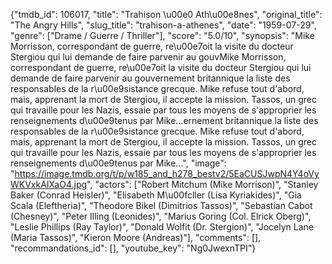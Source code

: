 {"tmdb_id": 106017, "title": "Trahison \u00e0 Ath\u00e8nes", "original_title": "The Angry Hills", "slug_title": "trahison-a-athenes", "date": "1959-07-29", "genre": ["Drame / Guerre / Thriller"], "score": "5.0/10", "synopsis": "Mike Morrisson, correspondant de guerre, re\u00e7oit la visite du docteur Stergiou qui lui demande de faire parvenir au gouvMike Morrisson, correspondant de guerre, re\u00e7oit la visite du docteur Stergiou qui lui demande de faire parvenir au gouvernement britannique la liste des responsables de la r\u00e9sistance grecque. Mike refuse tout d'abord, mais, apprenant la mort de Stergiou, il accepte la mission. Tassos, un grec qui travaille pour les Nazis, essaie par tous les moyens de s'approprier les renseignements d\u00e9tenus par Mike...ernement britannique la liste des responsables de la r\u00e9sistance grecque. Mike refuse tout d'abord, mais, apprenant la mort de Stergiou, il accepte la mission. Tassos, un grec qui travaille pour les Nazis, essaie par tous les moyens de s'approprier les renseignements d\u00e9tenus par Mike...", "image": "https://image.tmdb.org/t/p/w185_and_h278_bestv2/5EaCUSJwpN4Y4oVyWKVxkAIXaO4.jpg", "actors": ["Robert Mitchum (Mike Morrison)", "Stanley Baker (Conrad Heisler)", "Elisabeth M\u00fcller (Lisa Kyriakides)", "Gia Scala (Eleftheria)", "Theodore Bikel (Dimitrios Tassos)", "Sebastian Cabot (Chesney)", "Peter Illing (Leonides)", "Marius Goring (Col. Elrick Oberg)", "Leslie Phillips (Ray Taylor)", "Donald Wolfit (Dr. Stergion)", "Jocelyn Lane (Maria Tassos)", "Kieron Moore (Andreas)"], "comments": [], "recommandations_id": [], "youtube_key": "Ng0JwexnTPI"}